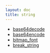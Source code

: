 ```yaml
---
layout: doc
title: string
---
```

* [base64decode](base64decode.html)
* [base64encode](base64encode.html)
* [bitmap_font](bitmap_font.html)
* [break_string](break_string.html)
